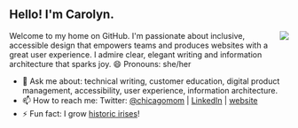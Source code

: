 ## Hello! I'm Carolyn. 

<img align='right' src="https://github-readme-stats.vercel.app/api?username=carolyn-shannon&show_icons=true&theme=react">

Welcome to my home on GitHub. I'm passionate about inclusive, accessible design that empowers teams and produces websites with a great user experience. I admire clear, elegant writing and information architecture that sparks joy. 😄 Pronouns: she/her

- 💬 Ask me about: technical writing, customer education, digital product management, accessibility, user experience, information architecture.
- 📫 How to reach me: Twitter: [@chicagomom](https://twitter.com/chicagomom) | [LinkedIn](https://www.linkedin.com/in/carolynshannon/) | [website](https://carolynshannon.com)
- ⚡ Fun fact: I grow [historic irises](https://www.historiciris.org/)!
